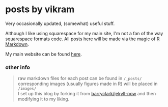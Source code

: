 # posts by vikram

Very occasionally updated, (somewhat) useful stuff.

Although I like using squarespace for my main site, I'm not a fan of the way squarespace formats code. All posts here will be made via the magic of [R Markdown](https://rmarkdown.rstudio.com/). 

My main website can be found [here](https://www.vikram-baliga.com/).  
  
  
### other info
> raw markdown files for each post can be found in `/_posts/`  
> corresponding images (usually figures made in R) will be placed in `/images/`  
> I set up this blog by forking it from [barryclark/jekyll-now](https://github.com/barryclark/jekyll-now) and then modifying it to my liking.  
